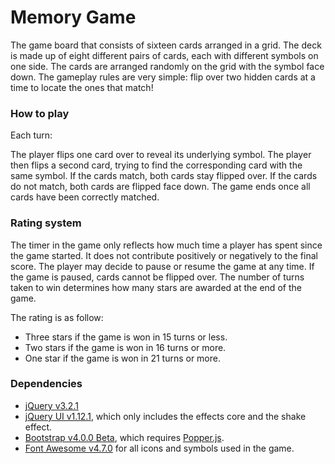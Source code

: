 # Memory Game

The game board that consists of sixteen cards arranged in a grid.
The deck is made up of eight different pairs of cards, each with different symbols on one side.
The cards are arranged randomly on the grid with the symbol face down.
The gameplay rules are very simple: flip over two hidden cards at a time to locate the ones that match!

### How to play

Each turn:

The player flips one card over to reveal its underlying symbol. The player then flips a second card, trying to find the corresponding card with the same symbol.
If the cards match, both cards stay flipped over. If the cards do not match, both cards are flipped face down.
The game ends once all cards have been correctly matched.

### Rating system

The timer in the game only reflects how much time a player has spent since the game started. It does not contribute positively or negatively to the final score.
The player may decide to pause or resume the game at any time. If the game is paused, cards cannot be flipped over.
The number of turns taken to win determines how many stars are awarded at the end of the game.

The rating is as follow:

* Three stars if the game is won in 15 turns or less.
* Two stars if the game is won in 16 turns or more.
* One star if the game is won in 21 turns or more.

### Dependencies

* [jQuery v3.2.1](https://jquery.com/)
* [jQuery UI v1.12.1](https://jqueryui.com/), which only includes the effects core and the shake effect.
* [Bootstrap v4.0.0 Beta](https://getbootstrap.com/), which requires [Popper.js](https://popper.js.org/).
* [Font Awesome v4.7.0](https://fontawesome.io/) for all icons and symbols used in the game.